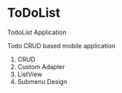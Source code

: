 # ToDoList
TodoList Application

Todo CRUD based mobile application
1. CRUD
2. Custom Adapter
3. ListView
4. Submenu Design
